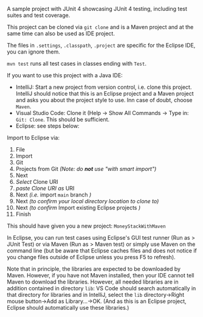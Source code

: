 A sample project with JUnit 4 showcasing JUnit 4 testing, including test suites and test coverage. 

This project can be cloned via `git clone` and is a Maven project and at the same time can also be used as IDE project.

The files in `.settings`, `.classpath`,  `.project` are specific for the Eclipse IDE, you can ignore them.

`mvn test` runs all test cases in classes ending with `Test`. 

If you want to use this project with a Java IDE:
- IntelliJ: Start a new project from version control, i.e. clone this project. IntelliJ should notice that this is an Eclipse project and a Maven project and asks you about the project style to use. Inn case of doubt, choose `Maven`.
- Visual Studio Code: Clone it (Help -> Show All Commands -> Type in: `Git: Clone`. This should be sufficient.
- Eclipse: see steps below:

Import to Eclipse via: 

1. File 
1. Import 
1. Git
1. Projects from Git *(Note: do __not__ use "with smart import")* 
1. Next
1. *Select* Clone URI
1. *paste Clone URI as* URI
1. Next *(i.e.* import `main` branch *)*
1. Next *(to confirm your local directory location to clone to)*
1. Next *(to confirm* Import existing Eclipse projects *)*
1. Finish

This should have given you a new project: `MoneyStackWithMaven`

In Eclipse, you can run test cases using Eclipse's GUI test runner (Run as > JUnit Test) or via Maven (Run as > Maven test) or simply use Maven on the command line (but be aware that Eclipse caches files and does not notice if you change files outside of Eclipse unless you press F5 to refresh).

Note that in principle, the libraries are expected to be downloaded by Maven. However, if you have not Maven installed, then your IDE cannot tell Maven to download the libraries. However, all needed libraries are in addition contained in directory `lib`: VS Code should search automatically in that directory for libraries and in IntelliJ, select the `lib` directory->Right mouse button->Add as Library...->OK. (And as this is an Eclipse project, Eclipse should automatically use these libraries.)
